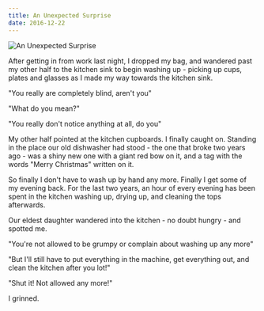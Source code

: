 ```yaml
---
title: An Unexpected Surprise
date: 2016-12-22
---
```


![An Unexpected Surprise](https://source.unsplash.com/03UCoidYvXw/1600x900)

After getting in from work last night, I dropped my bag, and wandered past my other half to the kitchen sink to begin washing up - picking up cups, plates and glasses as I made my way towards the kitchen sink.

"You really are completely blind, aren't you"

"What do you mean?"

"You really don't notice anything at all, do you"

My other half pointed at the kitchen cupboards. I finally caught on. Standing in the place our old dishwasher had stood - the one that broke two years ago - was a shiny new one with a giant red bow on it, and a tag with the words "Merry Christmas" written on it.

So finally I don't have to wash up by hand any more. Finally I get some of my evening back. For the last two years, an hour of every evening has been spent in the kitchen washing up, drying up, and cleaning the tops afterwards.

Our eldest daughter wandered into the kitchen - no doubt hungry - and spotted me.

"You're not allowed to be grumpy or complain about washing up any more"

"But I'll still have to put everything in the machine, get everything out, and clean the kitchen after you lot!"

"Shut it! Not allowed any more!"

I grinned.